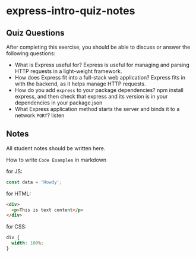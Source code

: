 # express-intro-quiz-notes

## Quiz Questions

After completing this exercise, you should be able to discuss or answer the following questions:

- What is Express useful for?
  Express is useful for managing and parsing HTTP requests in a light-weight framework.
- How does Express fit into a full-stack web application?
  Express fits in with the backend, as it helps manage HTTP requests.
- How do you add `express` to your package dependencies?
  npm install express, and then check that express and its version is in your dependencies in your package.json
- What Express application method starts the server and binds it to a network `PORT`?
  listen

## Notes

All student notes should be written here.

How to write `Code Examples` in markdown

for JS:

```javascript
const data = 'Howdy';
```

for HTML:

```html
<div>
  <p>This is text content</p>
</div>
```

for CSS:

```css
div {
  width: 100%;
}
```
